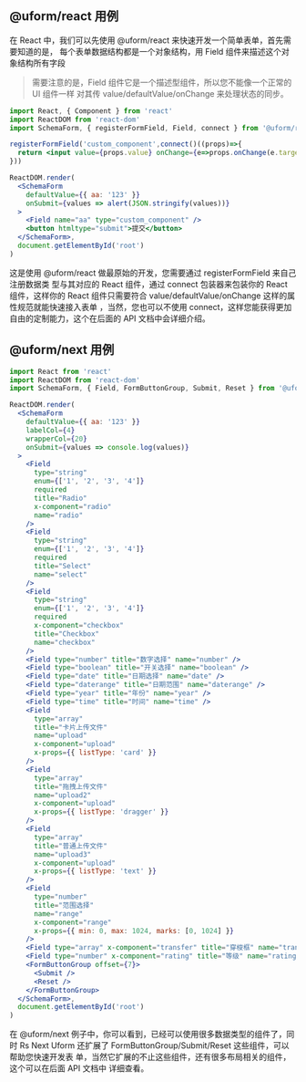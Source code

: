 ## @uform/react 用例

在 React 中，我们可以先使用 @uform/react 来快速开发一个简单表单，首先需要知道的是，
每个表单数据结构都是一个对象结构，用 Field 组件来描述这个对象结构所有字段

> 需要注意的是，Field 组件它是一个描述型组件，所以您不能像一个正常的 UI 组件一样
> 对其传 value/defaultValue/onChange 来处理状态的同步。

```jsx
import React, { Component } from 'react'
import ReactDOM from 'react-dom'
import SchemaForm, { registerFormField, Field, connect } from '@uform/react'

registerFormField('custom_component',connect()((props)=>{
  return <input value={props.value} onChange={e=>props.onChange(e.target.value)}/>
}))

ReactDOM.render(
  <SchemaForm
    defaultValue={{ aa: '123' }}
    onSubmit={values => alert(JSON.stringify(values))}
  >
    <Field name="aa" type="custom_component" />
    <button htmltype="submit">提交</button>
  </SchemaForm>,
  document.getElementById('root')
)
```

这是使用 @uform/react 做最原始的开发，您需要通过 registerFormField 来自己注册数据类
型与其对应的 React 组件，通过 connect 包装器来包装你的 React 组件，这样你的
React 组件只需要符合 value/defaultValue/onChange 这样的属性规范就能快速接入表单
，当然，您也可以不使用 connect，这样您能获得更加自由的定制能力，这个在后面的 API
文档中会详细介绍。

## @uform/next 用例

```jsx
import React from 'react'
import ReactDOM from 'react-dom'
import SchemaForm, { Field, FormButtonGroup, Submit, Reset } from '@uform/next'

ReactDOM.render(
  <SchemaForm
    defaultValue={{ aa: '123' }}
    labelCol={4}
    wrapperCol={20}
    onSubmit={values => console.log(values)}
  >
    <Field
      type="string"
      enum={['1', '2', '3', '4']}
      required
      title="Radio"
      x-component="radio"
      name="radio"
    />
    <Field
      type="string"
      enum={['1', '2', '3', '4']}
      required
      title="Select"
      name="select"
    />
    <Field
      type="string"
      enum={['1', '2', '3', '4']}
      required
      x-component="checkbox"
      title="Checkbox"
      name="checkbox"
    />
    <Field type="number" title="数字选择" name="number" />
    <Field type="boolean" title="开关选择" name="boolean" />
    <Field type="date" title="日期选择" name="date" />
    <Field type="daterange" title="日期范围" name="daterange" />
    <Field type="year" title="年份" name="year" />
    <Field type="time" title="时间" name="time" />
    <Field
      type="array"
      title="卡片上传文件"
      name="upload"
      x-component="upload"
      x-props={{ listType: 'card' }}
    />
    <Field
      type="array"
      title="拖拽上传文件"
      name="upload2"
      x-component="upload"
      x-props={{ listType: 'dragger' }}
    />
    <Field
      type="array"
      title="普通上传文件"
      name="upload3"
      x-component="upload"
      x-props={{ listType: 'text' }}
    />
    <Field
      type="number"
      title="范围选择"
      name="range"
      x-component="range"
      x-props={{ min: 0, max: 1024, marks: [0, 1024] }}
    />
    <Field type="array" x-component="transfer" title="穿梭框" name="transfer" />
    <Field type="number" x-component="rating" title="等级" name="rating" />
    <FormButtonGroup offset={7}>
      <Submit />
      <Reset />
    </FormButtonGroup>
  </SchemaForm>,
  document.getElementById('root')
)
```

在 @uform/next 例子中，你可以看到，已经可以使用很多数据类型的组件了，同时 Rs
Next Uform 还扩展了 FormButtonGroup/Submit/Reset 这些组件，可以帮助您快速开发表
单，当然它扩展的不止这些组件，还有很多布局相关的组件，这个可以在后面 API 文档中
详细查看。
